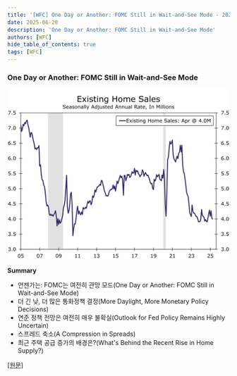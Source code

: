 ```yaml
---
title: '[WFC] One Day or Another: FOMC Still in Wait-and-See Mode - 2025-06-20'
date: 2025-06-20
description: 'One Day or Another: FOMC Still in Wait-and-See Mode'
authors: [WFC]
hide_table_of_contents: true
tags: [WFC]
---
```


### One Day or Another: FOMC Still in Wait-and-See Mode

![thumbnail](./250620.svg)

<!-- truncate -->

**Summary**

- 언젠가는: FOMC는 여전히 관망 모드(One Day or Another: FOMC Still in Wait-and-See Mode)
- 더 긴 낮, 더 많은 통화정책 결정(More Daylight, More Monetary Policy Decisions)
- 연준 정책 전망은 여전히 매우 불확실(Outlook for Fed Policy Remains Highly Uncertain)
- 스프레드 축소(A Compression in Spreads)
- 최근 주택 공급 증가의 배경은?(What's Behind the Recent Rise in Home Supply?)

[[원문]](https://wellsfargo.bluematrix.com/links2/html/93449151-78c1-4114-a828-f159ba3da369)
